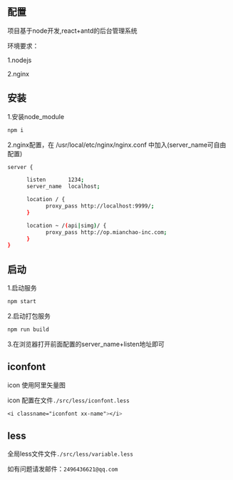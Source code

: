 ## 配置

项目基于node开发,react+antd的后台管理系统

环境要求：

1.nodejs

2.nginx


## 安装

1.安装node_module

```sh
npm i
```

2.nginx配置，在 /usr/local/etc/nginx/nginx.conf 中加入(server_name可自由配置)

```sh
server {

      listen       1234;
      server_name  localhost;

      location / {
            proxy_pass http://localhost:9999/;
      }

      location ~ /(api|simg)/ {
            proxy_pass http://op.mianchao-inc.com;
      }
}
```

## 启动

1.启动服务 

```sh
npm start
```

2.启动打包服务 

```sh
npm run build
```

3.在浏览器打开前面配置的server_name+listen地址即可

## iconfont

icon 使用阿里矢量图

icon 配置在文件`./src/less/iconfont.less`

```css
<i classname="iconfont xx-name"></i>
```

## less

全局less文件文件`./src/less/variable.less`


如有问题请发邮件：`2496436621@qq.com`
